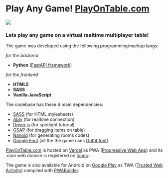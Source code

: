 # Play Any Game! [PlayOnTable.com](https://playontable.com/)

[![](https://gwu0gmqhaw3wrynk.public.blob.vercel-storage.com/other/thumbnail.png)](https://playontable.com/)

### Lets play any game on a virtual realtime multiplayer table!

The game was developed using the following programming/markup langs:

*for the backend*

- **Python** ([FastAPI framework](https://fastapi.tiangolo.com/))

*for the frontend*

- **HTML5**
- **SASS**
- **Vanilla JavaScript**

The codebase has these 6 main dependencies:

- [SASS](https://sass-lang.com/) (for HTML stylesheets)
- [Ably](https://ably.com/) (for realtime connection)
- [Driver.js](https://driverjs.com/) (for spotlight tutorial)
- [GSAP](https://gsap.com/) (for dragging items on table)
- [Nanoid](https://www.npmjs.com/package/nanoid) (for generating rooms codes)
- [Google Font](https://fonts.google.com/) (all the the game uses [Outfit font](https://fonts.google.com/specimen/Outfit))

[PlayOnTable.com](https://playontable.com/) is hosted on [Vercel](https://vercel.com/) as PWA ([Progressive Web App](https://developer.mozilla.org/en-US/docs/Web/Progressive_web_apps)) and its *.com* web domain is registered on [Ionos](https://www.ionos.it/).

The game is also available for Android on [Google Play](https://play.google.com/store/apps/details?id=com.playontable.app) as TWA ([Trusted Web Activity](https://developer.android.com/develop/ui/views/layout/webapps/trusted-web-activities)) compiled with [PWABuilder](https://www.pwabuilder.com/).